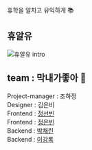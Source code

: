 휴학을 알차고 유익하게 📚
## 휴알유
![휴알유 intro](https://github.com/user-attachments/assets/72e3d681-e9b8-402a-9286-8d1431798512)

## team : 막내가좋아 👼
Project-manager : 조하정 <br>
Designer : 김은비 <br>
Frontend : [정선빈](https://github.com/jungsunbeen) <br>
Frontend : [정은빈](https://github.com/eunkong0-0) <br>
Backend : [박채린](https://github.com/cherrynniii) <br>
Backend : [이강록](https://github.com/kangroklee) <br>


<!--

**Here are some ideas to get you started:**

🙋‍♀️ A short introduction - what is your organization all about?
🌈 Contribution guidelines - how can the community get involved?
👩‍💻 Useful resources - where can the community find your docs? Is there anything else the community should know?
🍿 Fun facts - what does your team eat for breakfast?
🧙 Remember, you can do mighty things with the power of [Markdown](https://docs.github.com/github/writing-on-github/getting-started-with-writing-and-formatting-on-github/basic-writing-and-formatting-syntax)
-->
